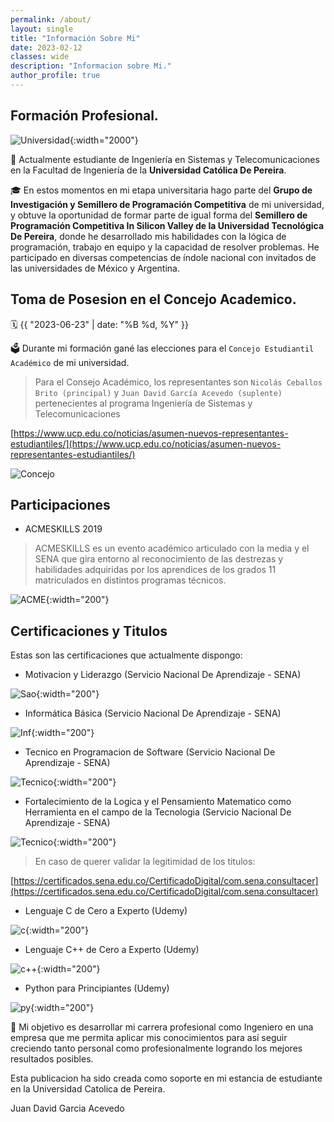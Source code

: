 ```yaml
---
permalink: /about/
layout: single
title: "Información Sobre Mi"
date: 2023-02-12
classes: wide
description: "Informacion sobre Mi."
author_profile: true
---
```


## Formación Profesional.

![Universidad](/assets/images/about/uni.png){:width="2000"}

🌱 Actualmente estudiante de Ingeniería en Sistemas y Telecomunicaciones en la Facultad de Ingeniería de la **Universidad Católica De Pereira**.

🎓 En estos momentos en mi etapa universitaria hago parte del **Grupo de Investigación y Semillero de Programación Competitiva** de mi universidad,
y obtuve la oportunidad de formar parte de igual forma del **Semillero de Programación Competitiva In Silicon Valley de la Universidad Tecnológica De Pereira**,
donde he desarrollado mis habilidades con la lógica de programación, trabajo en equipo y la capacidad de resolver problemas.
He participado en diversas competencias de índole nacional con invitados de las universidades de México y Argentina.

## Toma de Posesion en el Concejo Academico.
🗓️ {{ "2023-06-23" | date: "%B %d, %Y" }}

🗳️ Durante mi formación gané las elecciones para el `Concejo Estudiantil Académico` de mi universidad.
> Para el Consejo Académico, los representantes son `Nicolás Ceballos Brito (principal)` y `Juan David García Acevedo (suplente)` pertenecientes al programa Ingeniería de Sistemas y Telecomunicaciones

[https://www.ucp.edu.co/noticias/asumen-nuevos-representantes-estudiantiles/](https://www.ucp.edu.co/noticias/asumen-nuevos-representantes-estudiantiles/)

![Concejo](/assets/images/about/concejo.png)

## Participaciones 
- ACMESKILLS 2019
> ACMESKILLS es un evento académico articulado con la media y el SENA que gira entorno al reconocimiento de las destrezas y habilidades adquiridas por los aprendices de los grados 11 matriculados en distintos programas técnicos.

![ACME](/assets/images/about/acmeskills.jpg){:width="200"}

## Certificaciones y Titulos

Estas son las certificaciones que actualmente dispongo:
- Motivacion y Liderazgo (Servicio Nacional De Aprendizaje - SENA)

![Sao](/assets/images/about/motivasao.jpg){:width="200"}

- Informática Básica (Servicio Nacional De Aprendizaje - SENA)

![Inf](/assets/images/about/infobasic.jpg){:width="200"}

- Tecnico en Programacion de Software (Servicio Nacional De Aprendizaje - SENA)

![Tecnico](/assets/images/about/tecnio.jpg){:width="200"}

- Fortalecimiento de la Logica y el Pensamiento Matematico como Herramienta en el campo de la Tecnologia (Servicio Nacional De Aprendizaje - SENA)

![Tecnico](/assets/images/about/tecnio-logica.jpg){:width="200"}

> En caso de querer validar la legitimidad de los titulos:

[https://certificados.sena.edu.co/CertificadoDigital/com.sena.consultacer](https://certificados.sena.edu.co/CertificadoDigital/com.sena.consultacer)

- Lenguaje C de Cero a Experto (Udemy)

![c](/assets/images/about/C.jpg){:width="200"}

- Lenguaje C++ de Cero a Experto (Udemy)

![c++](/assets/images/about/c++.jpg){:width="200"}

- Python para Principiantes (Udemy)

![py](/assets/images/about/python_principiantes.jpg){:width="200"}

🎯 Mi objetivo es desarrollar mi carrera profesional como Ingeniero en una empresa que me permita aplicar mis conocimientos
para así seguir creciendo tanto personal como profesionalmente logrando los mejores resultados posibles.

Esta publicacion ha sido creada como soporte en mi estancia de estudiante en la Universidad Catolica de Pereira.

Juan David Garcia Acevedo 